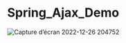 # Spring_Ajax_Demo
![Capture d’écran 2022-12-26 204752](https://user-images.githubusercontent.com/72476268/214413525-0f82e48b-4a4c-4991-a0a0-097fea7b31ed.png)
